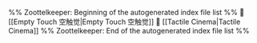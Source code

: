 %% Zoottelkeeper: Beginning of the autogenerated index file list  %%
📄 [[Empty Touch 空触觉|Empty Touch 空触觉]]
📄 [[Tactile Cinema|Tactile Cinema]]
%% Zoottelkeeper: End of the autogenerated index file list  %%
